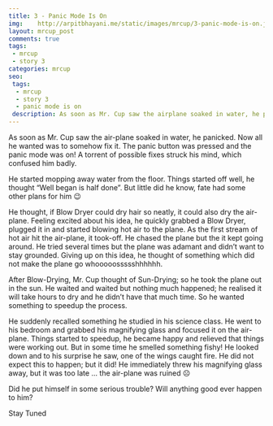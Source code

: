 ```yaml
---
title: 3 - Panic Mode Is On
img:    http://arpitbhayani.me/static/images/mrcup/3-panic-mode-is-on.jpg
layout: mrcup_post
comments: true
tags:
 - mrcup
 - story 3
categories: mrcup
seo:
 tags:
  - mrcup
  - story 3
  - panic mode is on
 description: As soon as Mr. Cup saw the airplane soaked in water, he panicked. Now all he wanted was to somehow fix it. The panic button was pressed and the panic mode was on! A torrent of possible fixes struck his mind, which confused him badly.
---
```


As soon as Mr. Cup saw the air-plane soaked in water, he panicked. Now all he wanted was to somehow fix it. The panic button was pressed and the panic mode was on! A torrent of possible fixes struck his mind, which confused him badly.

He started mopping away water from the floor. Things started off well, he thought “Well began is half done”. But little did he know, fate had some other plans for him 😉

He thought, if Blow Dryer could dry hair so neatly, it could also dry the air-plane. Feeling excited about his idea, he quickly grabbed a Blow Dryer, plugged it in and started blowing hot air to the plane. As the first stream of hot air hit the air-plane, it took-off. He chased the plane but the it kept going around. He tried several times but the plane was adamant and didn’t want to stay grounded. Giving up on this idea, he thought of something which did not make the plane go whooooossssshhhhhh.

After Blow-Drying, Mr. Cup thought of Sun-Drying; so he took the plane out in the sun. He waited and waited but nothing much happened; he realised it will take hours to dry and he didn’t have that much time. So he wanted something to speedup the process.

He suddenly recalled something he studied in his science class. He went to his bedroom and grabbed his magnifying glass and focused it on the air-plane. Things started to speedup, he became happy and relieved that things were working out. But in some time he smelled something fishy! He looked down and to his surprise he saw, one of the wings caught fire. He did not expect this to happen; but it did! He immediately threw his magnifying glass away, but it was too late … the air-plane was ruined ☹

Did he put himself in some serious trouble?
Will anything good ever happen to him?

Stay Tuned
